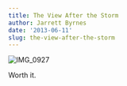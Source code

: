 ```yaml
---
title: The View After the Storm
author: Jarrett Byrnes
date: '2013-06-11'
slug: the-view-after-the-storm
---
```


![IMG_0927](http://www.imachordata.com/wp-content/uploads/2013/06/IMG_0927-1024x768.jpg)

Worth it.
